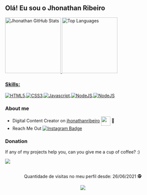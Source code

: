 ## Olá! Eu sou o Jhonathan Ribeiro

<div>
 <a href="https://github.com/JhonathanRibeiro">
  <img height="180em" src="https://github-readme-stats.vercel.app/api?username=JhonathanRibeiro&hide=stars&show_icons=true&theme=tokyonight&count_private=false&include_all_commits=true&hide_border=true&disable_animations=false&custom_title=Jhonathan%20Ribeiro%20GitHub%20Stats" alt="Jhonathan GitHub Stats" title="Jhonathan GitHub Stats" />
  <img height="180em" src="https://github-readme-stats.vercel.app/api/top-langs/?username=JhonathanRibeiro&theme=tokyonight&hide_border=true&layout=compact" alt="Top Languages" title="Top Languages" />
</div>

### Skills:  
 <div style="display: inline_block">
    <a href="https://jhonathanribeiro.netlify.app">
     <img align="center" alt="HTML5" src="https://img.shields.io/badge/HTML5-E34F26?style=for-the-badge&logo=html5&logoColor=white">
     <img align="center" alt="CSS3" src="https://img.shields.io/badge/CSS3-1572B6?style=for-the-badge&logo=css3&logoColor=white">
     <img align="center" alt="Javascript" src="https://img.shields.io/badge/JavaScript-323330?style=for-the-badge&logo=javascript&logoColor=F7DF1E">
     <img align="center" alt="NodeJS" src="https://img.shields.io/badge/NodeJS-03AC13?style=for-the-badge&logo=node.js&logoColor=white">
     <img align="center" alt="NodeJS" src="https://img.shields.io/badge/Express-gray?style=for-the-badge&logo=express&logoColor=white">
    </a>
 </div>

### About me
- Digital Content Creator on [jhonathanribeiro](https://jhonathanribeiro.netlify.app) <img src="https://user-images.githubusercontent.com/37172038/113800681-c1762500-972d-11eb-8572-69d3f34ca121.png" width="30" align="center" /> :purple_heart:
- Reach Me Out [![Instagram Badge](https://img.shields.io/badge/-Instagram-B353A5?style=flat-square&labelColor=B353A5&logo=instagram&logoColor=white&link=https://www.instagram.com/jhonathan.rb)](https://www.instagram.com/jhonathan.rb)

### Donation
<div>
  <p> If any of my projects help you, can you give me a cup of coffee? :) </p>
  <a href="https://www.paypal.com/donate/?business=5T6AA4WMAXNSU&no_recurring=0&currency_code=BRL">
    <img src="https://img.shields.io/badge/Donate-ffd268?style=for-the-badge&logo=donation&logoColor=white">
  </a>
</div>
<br>

<p align="center">
 Quantidade de visitas no meu perfil desde: 26/06/2021 🕵️ <br></p>
<p align="center"> 
   <img alingn="center" src="https://profile-counter.glitch.me/JhonathanRibeiro/count.svg" /></p>
